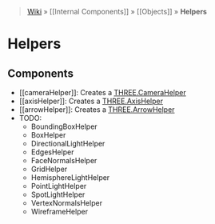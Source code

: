 > [Wiki](Home) » [[Internal Components]] » [[Objects]] » **Helpers**

# Helpers

## Components
* [[cameraHelper]]: Creates a [THREE.CameraHelper](http://threejs.org/docs/#Reference/Extras.Helpers/CameraHelper)
* [[axisHelper]]: Creates a [THREE.AxisHelper](http://threejs.org/docs/#Reference/Extras.Helpers/AxisHelper)
* [[arrowHelper]]: Creates a [THREE.ArrowHelper](http://threejs.org/docs/#Reference/Extras.Helpers/ArrowHelper)
* TODO:
  * BoundingBoxHelper
  * BoxHelper
  * DirectionalLightHelper
  * EdgesHelper
  * FaceNormalsHelper
  * GridHelper
  * HemisphereLightHelper
  * PointLightHelper
  * SpotLightHelper
  * VertexNormalsHelper
  * WireframeHelper
